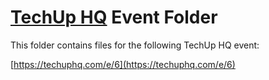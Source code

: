 [TechUp HQ][techuphq] Event Folder
====

This folder contains files for the following TechUp HQ event:

[https://techuphq.com/e/6](https://techuphq.com/e/6)

[techuphq]: http://techuphq.com